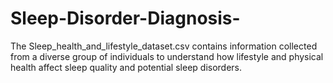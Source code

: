# Sleep-Disorder-Diagnosis-
The Sleep_health_and_lifestyle_dataset.csv contains information collected from a diverse group of individuals to understand how lifestyle and physical health affect sleep quality and potential sleep disorders.
